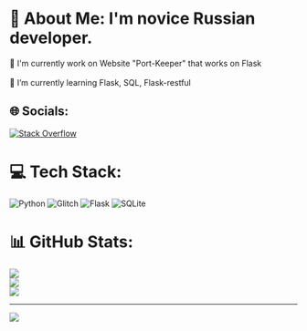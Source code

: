 # 💫 About Me: I'm novice Russian developer. 
🔭 I'm currently work on Website "Port-Keeper" that works on Flask<br><br>🌱 I’m currently learning Flask, SQL, Flask-restful<br>


## 🌐 Socials:
[![Stack Overflow](https://img.shields.io/badge/-Stackoverflow-FE7A16?logo=stack-overflow&logoColor=white)](https://stackoverflow.com/users/21702855) 

# 💻 Tech Stack:
![Python](https://img.shields.io/badge/python-3670A0?style=flat&logo=python&logoColor=ffdd54) ![Glitch](https://img.shields.io/badge/glitch-%233333FF.svg?style=flat&logo=glitch&logoColor=white) ![Flask](https://img.shields.io/badge/flask-%23000.svg?style=flat&logo=flask&logoColor=white) ![SQLite](https://img.shields.io/badge/sqlite-%2307405e.svg?style=flat&logo=sqlite&logoColor=white)
# 📊 GitHub Stats:
![](https://github-readme-stats.vercel.app/api?username=Winushkin&theme=radical&hide_border=false&include_all_commits=false&count_private=false)<br/>
![](https://github-readme-streak-stats.herokuapp.com/?user=Winushkin&theme=radical&hide_border=false)<br/>
![](https://github-readme-stats.vercel.app/api/top-langs/?username=Winushkin&theme=radical&hide_border=false&include_all_commits=false&count_private=false&layout=compact)

---
[![](https://visitcount.itsvg.in/api?id=Winushkin&icon=5&color=0)](https://visitcount.itsvg.in)

<!-- Proudly created with GPRM ( https://gprm.itsvg.in ) -->
